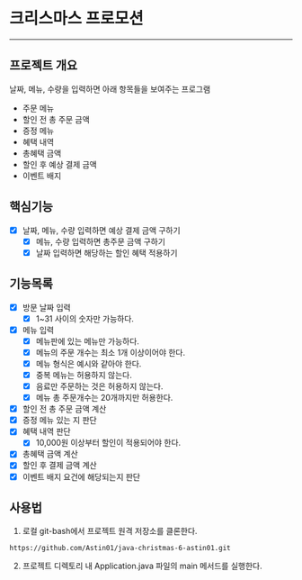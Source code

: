 # 크리스마스 프로모션

---

## 프로젝트 개요
날짜, 메뉴, 수량을 입력하면 아래 항목들을 보여주는 프로그램
- 주문 메뉴
- 할인 전 총 주문 금액
- 증정 메뉴
- 혜택 내역
- 총혜택 금액
- 할인 후 예상 결제 금액 
- 이벤트 배지

## 핵심기능
- [x] 날짜, 메뉴, 수량 입력하면 예상 결제 금액 구하기
  - [x] 메뉴, 수량 입력하면 총주문 금액 구하기
  - [x] 날짜 입력하면 해당하는 할인 혜택 적용하기

 ## 기능목록
- [x] 방문 날짜 입력
  - [x] 1~31 사이의 숫자만 가능하다.
- [x] 메뉴 입력
  - [x] 메뉴판에 있는 메뉴만 가능하다.
  - [x] 메뉴의 주문 개수는 최소 1개 이상이어야 한다.
  - [x] 메뉴 형식은 예시와 같아야 한다.
  - [x] 중복 메뉴는 허용하지 않는다.
  - [x] 음료만 주문하는 것은 허용하지 않는다.
  - [x] 메뉴 총 주문개수는 20개까지만 허용한다.
- [x] 할인 전 총 주문 금액 계산
- [x] 증정 메뉴 있는 지 판단
- [x] 혜택 내역 판단
  - [x] 10,000원 이상부터 할인이 적용되어야 한다.
- [x] 총혜택 금액 계산
- [x] 할인 후 결제 금액 계산
- [x] 이벤트 배지 요건에 해당되는지 판단

## 사용법
1. 로컬 git-bash에서 프로젝트 원격 저장소를 클론한다.
```
https://github.com/Astin01/java-christmas-6-astin01.git
```

2. 프로젝트 디렉토리 내 Application.java 파일의 main 메서드를 실행한다.
